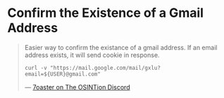 # Confirm the Existence of a Gmail Address

> Easier way to confirm the existance of a gmail address. If an email address exists, it will send cookie in response.
> 
> `curl -v "https://mail.google.com/mail/gxlu?email=${USER}@gmail.com"`
> 
> — [7oaster on The OSINTion Discord](https://discord.com/channels/713982578692194389/756722804535066626/858536063769509889)

